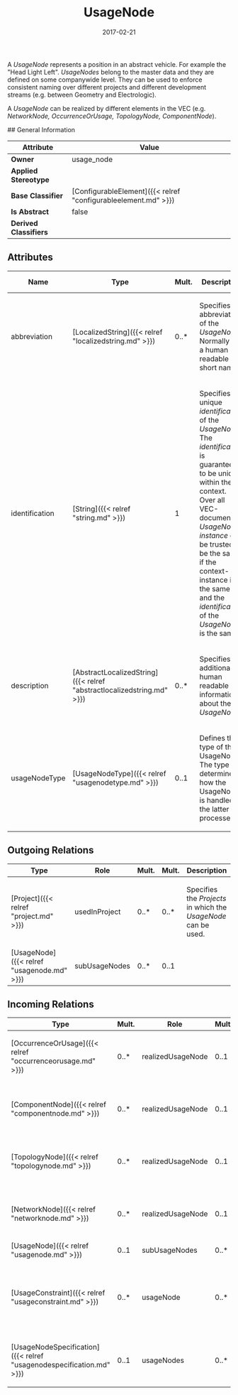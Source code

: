 ﻿---
title: UsageNode
toc: false
type: specs
date: "2017-02-21"
draft: false
specification: VEC
version: 1.1.3
documentType: "Recommendation"
elementType: Class
classes:
  - UsageNode
menu_name: vec-1.1.3
---
<p> A <i>UsageNode</i> represents a position in an abstract vehicle. For example the &quot;Head Light Left&quot;. <i>UsageNodes</i> belong to the master data and they are defined on some companywide level. They can be used to enforce consistent naming over different projects and different development streams (e.g. between Geometry and Electrologic).     </p>      <p> A <i>UsageNode</i> can be realized by different elements in the VEC (e.g. <i>NetworkNode, OccurrenceOrUsage, TopologyNode, ComponentNode</i>).      </p>
## General Information

| Attribute               | Value |
|-------------------------|-------|
| **Owner**               | usage_node |
| **Applied Stereotype**  |   |
| **Base Classifier**     | [ConfigurableElement]({{< relref "configurableelement.md" >}})<br/>  |
| **Is Abstract**         | false |
| **Derived Classifiers** |   |

## Attributes
|  Name  |  Type  |  Mult.  |  Description  |  Owning Classifier  |
|--------|--------|---------|---------------|--------------|
|abbreviation | [LocalizedString]({{< relref "localizedstring.md" >}}) | 0..* | <p> Specifies an abbreviation of the <i>UsageNode</i>. Normally this a human readable short name.      </p> | [UsageNode]({{< relref "usagenode.md" >}}) |
|identification | [String]({{< relref "string.md" >}}) | 1 | <p> Specifies a unique <i>identification</i> of the <i>UsageNode</i>. The <i>identification</i> is guaranteed to be unique within the context. Over all VEC-documents a <i>UsageNode-instance</i> can be trusted to be the same if the context-instance is the same and the <i>identification</i> of the <i>UsageNode</i> is the same.      </p> | [UsageNode]({{< relref "usagenode.md" >}}) |
|description | [AbstractLocalizedString]({{< relref "abstractlocalizedstring.md" >}}) | 0..* | <p> Specifies additional, human readable information about the <i>UsageNode</i>.      </p> | [UsageNode]({{< relref "usagenode.md" >}}) |
|usageNodeType | [UsageNodeType]({{< relref "usagenodetype.md" >}}) | 0..1 | <p>Defines the type of the UsageNode. The type determines how the UsageNode is handled in the latter processes. </p> | [UsageNode]({{< relref "usagenode.md" >}}) |

## Outgoing Relations
|    Type  |   Role   |   Mult.   |   Mult.   |   Description   |
|----------|----------|-----------|-----------|-----------------|
| [Project]({{< relref "project.md" >}}) | usedInProject | 0..* | 0..* | <p> Specifies the <i>Projects</i> in which the <i>UsageNode</i> can be used.      </p> |
| [UsageNode]({{< relref "usagenode.md" >}}) | subUsageNodes | 0..* | 0..1 |  |
##  Incoming Relations
|    Type  |   Mult.  |   Role    |   Mult.   |   Description  |
|----------|----------|-----------|-----------|----------------|
| [OccurrenceOrUsage]({{< relref "occurrenceorusage.md" >}}) | 0..* | realizedUsageNode | 0..1 | <p> References the <i>UsageNode</i> that is realized by this <i>OccurrenceOrUsage</i>.      </p> |
| [ComponentNode]({{< relref "componentnode.md" >}}) | 0..* | realizedUsageNode | 0..1 | <p> References the <i>UsageNode</i> that is realized by this <i>ComponentNode</i>.      </p> |
| [TopologyNode]({{< relref "topologynode.md" >}}) | 0..* | realizedUsageNode | 0..1 | <p> References the <i>UsageNode</i> that is realized by this <i>TopologyNode</i>.      </p> |
| [NetworkNode]({{< relref "networknode.md" >}}) | 0..* | realizedUsageNode | 0..1 | <p> References the <i>UsageNode</i> that is realized by this <i>NetworkNode</i>.      </p> |
| [UsageNode]({{< relref "usagenode.md" >}}) | 0..1 | subUsageNodes | 0..* |  |
| [UsageConstraint]({{< relref "usageconstraint.md" >}}) | 0..* | usageNode | 0..* | References the <i>UsageNode</i> to which the <i>UsageConstraint</i> applies. This means the described <i>PartVersion</i> is allowed / denied in the referenced UsageConstraint. |
| [UsageNodeSpecification]({{< relref "usagenodespecification.md" >}}) | 0..1 | usageNodes | 0..* | <p> Specifies the <i>UsageNodes</i> defined by this <i>UsageNodeSpecification.</i>      </p> |
